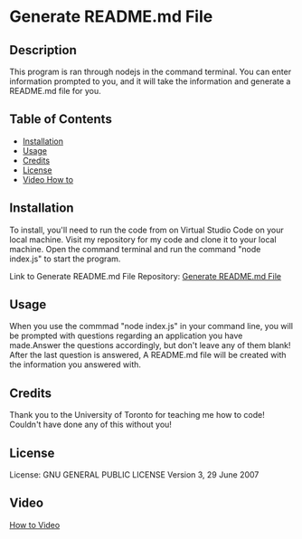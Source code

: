 # Generate README.md File

## Description

This program is ran through nodejs in the command terminal. You can enter information prompted to you, and it will take the information and generate a README.md file for you.

## Table of Contents

- [Installation](#installation)
- [Usage](#usage)
- [Credits](#credits)
- [License](#license)
- [Video How to](#video)

## Installation

To install, you'll need to run the code from on Virtual Studio Code on your local machine. Visit my repository for my code and clone it to your local machine. Open the command terminal and run the command "node index.js" to start the program.

Link to Generate README.md File Repository: [Generate README.md File](https://github.com/Connor812/README.md-Generator)

## Usage

When you use the commmad "node index.js" in your command line, you will be prompted with questions regarding an application you have made.Answer the questions accordingly, but don't leave any of them blank! After the last question is answered, A README.md file will be created with the information you answered with.

## Credits

Thank you to the University of Toronto for teaching me how to code! Couldn't have done any of this without you!

## License

License: GNU GENERAL PUBLIC LICENSE
         Version 3, 29 June 2007

## Video

[How to Video](https://drive.google.com/file/d/1u73UKKvEt0tzVEDBGsqHwrR1mnIjBZG8/view)